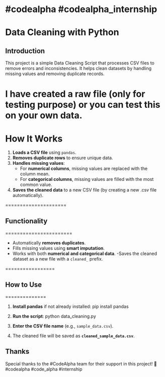 #codealpha #codealpha_internship
=============================
 Data Cleaning with Python
===========================

## Introduction
This project is a simple Data Cleaning Script that processes CSV files to remove errors and inconsistencies. It helps clean datasets by handling missing values and removing duplicate records.

I have created a raw file (only for testing purpose) or you can test this on your own data.
==============
How It Works
================
1. **Loads a CSV file** using `pandas`.
2. **Removes duplicate rows** to ensure unique data.
3. **Handles missing values**:
   - For **numerical columns**, missing values are replaced with the column mean.
   - For **categorical columns**, missing values are filled with the most common value.
4. **Saves  the cleaned data** to a new CSV file (by creating a new .csv file automatically).

=====================
## Functionality
=======================
- Automatically **removes duplicates**.
- Fills  missing values using **smart imputation**.
- Works with both **numerical and categorical data**.
  -Saves the cleaned dataset as a new file with a `cleaned_` prefix.

=================
## How to Use
==============
1. **Install pandas** if not already installed:
   pip install pandas
   
2. **Run the script**:
   python data_cleaning.py
   
4. **Enter the CSV file name** (e.g., `sample_data.csv`).

5. The cleaned file will be saved as **`cleaned_sample_data.csv`**.

## Thanks
Special thanks to the #CodeAlpha team for their support in this project! 🚀
#codealpha #code_alpha
#internship

